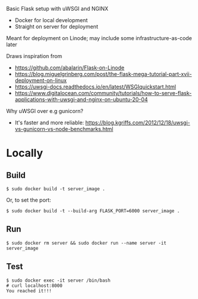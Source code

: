 Basic Flask setup with uWSGI and NGINX

* Docker for local development
* Straight on server for deployment

Meant for deployment on Linode; may include some infrastructure-as-code later

Draws inspiration from
* https://github.com/abalarin/Flask-on-Linode
* https://blog.miguelgrinberg.com/post/the-flask-mega-tutorial-part-xvii-deployment-on-linux
* https://uwsgi-docs.readthedocs.io/en/latest/WSGIquickstart.html
* https://www.digitalocean.com/community/tutorials/how-to-serve-flask-applications-with-uwsgi-and-nginx-on-ubuntu-20-04

Why uWSGI over e.g gunicorn?
* It's faster and more reliable: https://blog.kgriffs.com/2012/12/18/uwsgi-vs-gunicorn-vs-node-benchmarks.html

# Locally

## Build
```
$ sudo docker build -t server_image .
```

Or, to set the port:
```
$ sudo docker build -t --build-arg FLASK_PORT=6000 server_image .
```

## Run
```
$ sudo docker rm server && sudo docker run --name server -it server_image
```

## Test
```
$ sudo docker exec -it server /bin/bash
# curl localhost:8000
You reached it!!!
```
